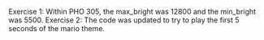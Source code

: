 Exercise 1: Within PHO 305, the max_bright was 12800 and the min_bright was 5500.
Exercise 2: The code was updated to try to play the first 5 seconds of the mario theme.
